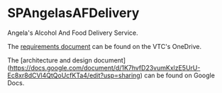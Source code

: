 # SPAngelasAFDelivery

Angela's Alcohol And Food Delivery Service.

The [requirements
document](https://livevsc-my.sharepoint.com/:w:/g/personal/kml10140_vsc_edu/ETSVLtSEZsBJlhbsnKJe7gEBUsQLYQEa-RHrXtMrhbAS1Q?e=4%3AYil8Td&at=9)
can be found on the VTC's OneDrive.

The [architecture
and design document] (https://docs.google.com/document/d/1K7hvfD23vumKxlzE5UrU-Ec8xr8dCVl4QtQoUcfKTa4/edit?usp=sharing)
can be found on Google Docs.